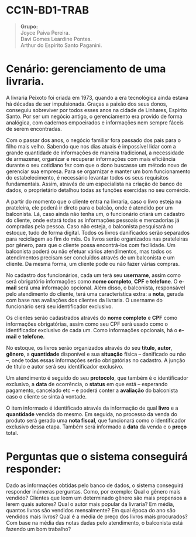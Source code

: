 # CC1N-BD1-TRAB
> <b>Grupo:</b><br>
Joyce Paiva Pereira.<br>
Davi Gomes Leardine Pontes.<br>
Arthur do Espírito Santo Paganini.

# Cenário: gerenciamento de uma livraria.
A livraria Peixoto foi criada em 1973, quando a era tecnológica ainda estava há décadas de ser impulsionada. Graças a paixão dos seus donos, conseguiu sobreviver por todos esses anos na cidade de Linhares, Espirito Santo. Por ser um negócio antigo, o gerenciamento era provido de forma analógica, com cadernos empoeirados e informações nem sempre fáceis de serem encontradas.

Com o passar dos anos, o negócio familiar fora passado dos pais para o filho mais velho. Sabendo que nos dias atuais é impossível lidar com a grande quantidade de informações de maneira tradicional, a necessidade de armazenar, organizar e recuperar informações com mais eficiência durante o seu cotidiano fez com que o dono buscasse um método novo de gerenciar sua empresa. Para se orgarnizar e manter um bom funcionamento do estabelecimento, é necessário levantar todos os seus requisitos fundamentais. Assim, através de um especialista na criação de banco de dados, o proprietário detalhou todas as funções exercidas no seu comércio.

A partir do momento que o cliente entra na livraria, caso o livro esteja na prateleira, ele poderá ir direto para o balcão, onde é atendido por um balconista. Lá, caso ainda não tenha um, o funcionário criará um cadastro do cliente, onde estará todas as informações pessoais e mercadorias já compradas pela pessoa. Caso não esteja, o balconista pesquisará no estoque, tudo de forma digital. Todos os livros danificados serão separados para reciclagem ao fim do mês. Os livros serão organizados nas prateleiras por gênero, para que o cliente possa encontrá-los com facilidade. Um balconista poderá ou não efetuar vários atendimentos, mas todos os atendimentos precisam ser concluídos através de um balconista e um cliente. Da mesma forma, um cliente pode ou não fazer várias compras.

No cadastro dos funcionários, cada um terá seu <b>username</b>, assim como será obrigatório informações como <b>nome completo</b>, <b>CPF</b> e <b>telefone</b>. O <b>e-mail</b> será uma informação opcional. Além disso, o balconista, responsável pelo atendimento do cliente, terá uma característica extra: a <b>nota</b>, gerada com base nas avaliações dos clientes da livraria. O username do funcionário será seu identificador exclusivo.

Os clientes serão cadastrados através do <b>nome completo</b> e <b>CPF</b> como informações obrigatórias, assim como seu CPF será usado como o identificador exclusivo de cada um. Como informações opcionais, há o <b>e-mail</b> e <b>telefone</b>.

No estoque, os livros serão organizados através do seu <b>título</b>, <b>autor</b>, <b>gênero</b>, a <b>quantidade</b> disponível e sua <b>situação</b> física – danificado ou não –, onde todas essas informações serão obrigatórias no cadastro. A junção de título e autor será seu identificador exclusivo. 
  
Um atendimento é seguido do seu <b>protocolo</b>, que também é o identificador exclusivo, a <b>data</b> de ocorrência, o <b>status</b> em que está – esperando pagamento, cancelado etc – e poderá conter a <b>avaliação</b> do balconista caso o cliente se sinta à vontade. 

O item informado é identificado através da informação de qual <b>livro</b> e a <b>quantidade</b> vendida do mesmo. Em seguida, no processo da venda do produto será gerado uma <b>nota fiscal</b>, que funcionará como o identificador exclusivo dessa etapa. Também será informado a <b>data</b> da venda e o <b>preço</b> total.

# Perguntas que o sistema conseguirá responder:
Dado as informações obtidas pelo banco de dados, o sistema conseguirá responder inúmeras perguntas. Como, por exemplo:
Qual o gênero mais vendido?
Clientes que leem um determinado gênero são mais propensos a lerem quais autores?
Qual o autor mais popular da livraria?
Em média, quantos livros são vendidos mensalmente?
Em qual época do ano são vendidos mais livros?
Qual é a média de preço dos livros mais procurados?
Com base na média das notas dadas pelo atendimento, o balconista está fazendo um bom trabalho?

